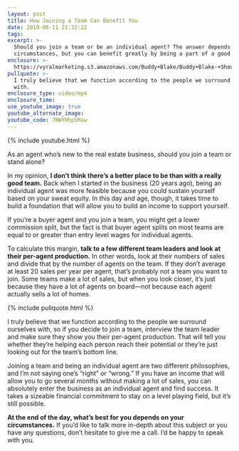 ```yaml
---
layout: post
title: How Joining a Team Can Benefit You
date: 2019-06-11 21:32:22
tags:
excerpt: >-
  Should you join a team or be an individual agent? The answer depends on your
  circumstances, but you can benefit greatly by being a part of a good team.
enclosure: >-
  https://vyralmarketing.s3.amazonaws.com/Buddy+Blake/Buddy+Blake-+Should+I+Go+With+a+Team+or+Stand+Alone_.mp4
pullquote: >-
  I truly believe that we function according to the people we surround ourselves
  with.
enclosure_type: video/mp4
enclosure_time:
use_youtube_image: true
youtube_alternate_image:
youtube_code: 7NWYHhpSMaw
---
```


{% include youtube.html %}

As an agent who’s new to the real estate business, should you join a team or stand alone?

In my opinion, **I don’t think there’s a better place to be than with a really good team.** Back when I started in the business (20 years ago), being an individual agent was more feasible because you could sustain yourself based on your sweat equity. In this day and age, though, it takes time to build a foundation that will allow you to build an income to support yourself.&nbsp;

If you’re a buyer agent and you join a team, you might get a lower commission split, but the fact is that buyer agent splits on most teams are equal to or greater than entry level wages for individual agents.&nbsp;

To calculate this margin, **talk to a few different team leaders and look at their per-agent production.** In other words, look at their numbers of sales and divide that by the number of agents on the team. If they don’t average at least 20 sales per year per agent, that’s probably not a team you want to join. Some teams make a lot of sales, but when you look closer, it’s just because they have a lot of agents on board—not because each agent actually sells a lot of homes.&nbsp;

{% include pullquote.html %}

I truly believe that we function according to the people we surround ourselves with, so if you decide to join a team, interview the team leader and make sure they show you their per-agent production. That will tell you whether they’re helping each person reach their potential or they’re just looking out for the team’s bottom line.&nbsp;

Joining a team and being an individual agent are two different philosophies, and I’m not saying one’s “right” or “wrong.” If you have an income that will allow you to go several months without making a lot of sales, you can absolutely enter the business as an individual agent and find success. It takes a sizeable financial commitment to stay on a level playing field, but it’s still possible.&nbsp;

**At the end of the day, what’s best for you depends on your circumstances.** If you’d like to talk more in-depth about this subject or you have any questions, don’t hesitate to give me a call. I’d be happy to speak with you.&nbsp;<br>&nbsp;